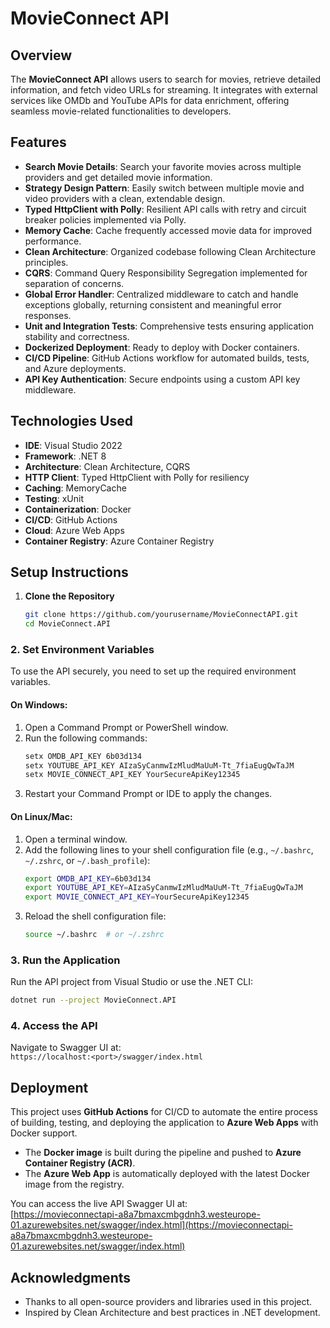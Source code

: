 
# MovieConnect API

## Overview  
The **MovieConnect API** allows users to search for movies, retrieve detailed information, and fetch video URLs for streaming. It integrates with external services like OMDb and YouTube APIs for data enrichment, offering seamless movie-related functionalities to developers.  

## Features  
- **Search Movie Details**: Search your favorite movies across multiple providers and get detailed movie information.   
- **Strategy Design Pattern**: Easily switch between multiple movie and video providers with a clean, extendable design.  
- **Typed HttpClient with Polly**: Resilient API calls with retry and circuit breaker policies implemented via Polly.  
- **Memory Cache**: Cache frequently accessed movie data for improved performance.  
- **Clean Architecture**: Organized codebase following Clean Architecture principles.  
- **CQRS**: Command Query Responsibility Segregation implemented for separation of concerns.  
- **Global Error Handler**: Centralized middleware to catch and handle exceptions globally, returning consistent and meaningful error responses.  
- **Unit and Integration Tests**: Comprehensive tests ensuring application stability and correctness.  
- **Dockerized Deployment**: Ready to deploy with Docker containers.  
- **CI/CD Pipeline**: GitHub Actions workflow for automated builds, tests, and Azure deployments.
- **API Key Authentication**: Secure endpoints using a custom API key middleware. 

## Technologies Used  
- **IDE**: Visual Studio 2022  
- **Framework**: .NET 8  
- **Architecture**: Clean Architecture, CQRS  
- **HTTP Client**: Typed HttpClient with Polly for resiliency  
- **Caching**: MemoryCache  
- **Testing**: xUnit  
- **Containerization**: Docker  
- **CI/CD**: GitHub Actions  
- **Cloud**: Azure Web Apps
- **Container Registry**: Azure Container Registry

## Setup Instructions  

1. **Clone the Repository**  
   ```bash
   git clone https://github.com/yourusername/MovieConnectAPI.git
   cd MovieConnect.API
   ```
### 2. Set Environment Variables

To use the API securely, you need to set up the required environment variables.

#### On Windows:
1. Open a Command Prompt or PowerShell window.
2. Run the following commands:
   ```bash
   setx OMDB_API_KEY 6b03d134
   setx YOUTUBE_API_KEY AIzaSyCanmwIzMludMaUuM-Tt_7fiaEugQwTaJM
   setx MOVIE_CONNECT_API_KEY YourSecureApiKey12345
   ```
3. Restart your Command Prompt or IDE to apply the changes.

#### On Linux/Mac:
1. Open a terminal window.
2. Add the following lines to your shell configuration file (e.g., `~/.bashrc`, `~/.zshrc`, or `~/.bash_profile`):
   ```bash
   export OMDB_API_KEY=6b03d134
   export YOUTUBE_API_KEY=AIzaSyCanmwIzMludMaUuM-Tt_7fiaEugQwTaJM
   export MOVIE_CONNECT_API_KEY=YourSecureApiKey12345
   ```
3. Reload the shell configuration file:
   ```bash
   source ~/.bashrc  # or ~/.zshrc
   ```

### 3. Run the Application
Run the API project from Visual Studio or use the .NET CLI:
```bash
dotnet run --project MovieConnect.API
```

### 4. Access the API
Navigate to Swagger UI at:  
`https://localhost:<port>/swagger/index.html`

## Deployment

This project uses **GitHub Actions** for CI/CD to automate the entire process of building, testing, and deploying the application to **Azure Web Apps** with Docker support.

- The **Docker image** is built during the pipeline and pushed to **Azure Container Registry (ACR)**.
- The **Azure Web App** is automatically deployed with the latest Docker image from the registry.

You can access the live API Swagger UI at:  
[https://movieconnectapi-a8a7bmaxcmbgdnh3.westeurope-01.azurewebsites.net/swagger/index.html](https://movieconnectapi-a8a7bmaxcmbgdnh3.westeurope-01.azurewebsites.net/swagger/index.html)

## Acknowledgments  
- Thanks to all open-source providers and libraries used in this project.  
- Inspired by Clean Architecture and best practices in .NET development.
